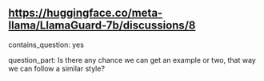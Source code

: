 ## https://huggingface.co/meta-llama/LlamaGuard-7b/discussions/8

contains_question: yes

question_part: Is there any chance we can get an example or two, that way we can follow a similar style?